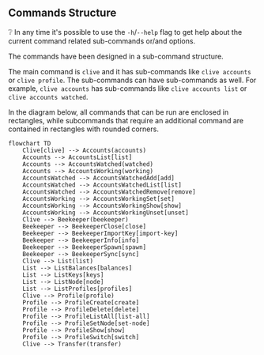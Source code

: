 ## Commands Structure

:grey_question: In any time it's possible to use the `-h`/`--help` flag to get help about the current command related
sub-commands
or/and options.

The commands have been designed in a sub-command structure.

The main command is `clive` and it has sub-commands like `clive accounts` or `clive profile`.
The sub-commands can have sub-commands as well. For example, `clive accounts` has sub-commands
like `clive accounts list` or `clive accounts watched`.

In the diagram below, all commands that can be run are enclosed in rectangles, while subcommands that require an
additional command are contained in rectangles with rounded corners.

```mermaid
flowchart TD
    Clive[clive] --> Accounts(accounts)
    Accounts --> AccountsList[list]
    Accounts --> AccountsWatched(watched)
    Accounts --> AccountsWorking(working)
    AccountsWatched --> AccountsWatchedAdd[add]
    AccountsWatched --> AccountsWatchedList[list]
    AccountsWatched --> AccountsWatchedRemove[remove]
    AccountsWorking --> AccountsWorkingSet[set]
    AccountsWorking --> AccountsWorkingShow[show]
    AccountsWorking --> AccountsWorkingUnset[unset]
    Clive --> Beekeeper(beekeeper)
    Beekeeper --> BeekeeperClose[close]
    Beekeeper --> BeekeeperImportKey[import-key]
    Beekeeper --> BeekeeperInfo[info]
    Beekeeper --> BeekeeperSpawn[spawn]
    Beekeeper --> BeekeeperSync[sync]
    Clive --> List(list)
    List --> ListBalances[balances]
    List --> ListKeys[keys]
    List --> ListNode[node]
    List --> ListProfiles[profiles]
    Clive --> Profile(profile)
    Profile --> ProfileCreate[create]
    Profile --> ProfileDelete[delete]
    Profile --> ProfileListAll[list-all]
    Profile --> ProfileSetNode[set-node]
    Profile --> ProfileShow[show]
    Profile --> ProfileSwitch[switch]
    Clive --> Transfer(transfer)
```
